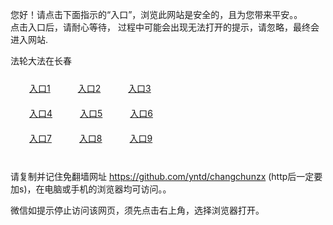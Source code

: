 您好！请点击下面指示的“入口”，浏览此网站是安全的，且为您带来平安。。 <br/>
点击入口后，请耐心等待， 过程中可能会出现无法打开的提示，请忽略，最终会进入网站. </br>

法轮大法在长春<br/>
<div style="padding:10px"><a style="margin:20px" target="_blank" href="https://d13uai8ndr3y0e.cloudfront.net/2Qpsp?wyxfbzrc" id="ccLink1" rel="nofollow">入口1</a> <a target="_blank" style="margin:20px" href="https://d20h71d0jlqhkh.cloudfront.net/2Qpsp?juwkkymf" id="ccLink2" rel="nofollow">入口2</a> <a style="margin:20px" target="_blank" href="https://d28snzuw4853lq.cloudfront.net/2Qpsp?udquimg" id="ccLink3" rel="nofollow">入口3</a></div>

<div style="padding:10px" ><a style="margin:20px" target="_blank" href="https://d13uai8ndr3y0e.cloudfront.net/2Qpsp?wyxfbzrc" id="ccLink4" rel="nofollow">入口4</a> <a style="margin:20px" href="https://d20h71d0jlqhkh.cloudfront.net/2Qpsp?juwkkymf" target="_blank" id="ccLink5" rel="nofollow">入口5</a> <a style="margin:20px" href="https://d28snzuw4853lq.cloudfront.net/2Qpsp?udquimg" target="_blank" id="ccLink6" rel="nofollow">入口6</a></div>

<div style="padding:10px"><a style="margin:20px" target="_blank" href="https://d13uai8ndr3y0e.cloudfront.net/2Qpsp?wyxfbzrc" id="ccLink7" rel="nofollow">入口7</a> <a style="margin:20px" href="https://d20h71d0jlqhkh.cloudfront.net/2Qpsp?juwkkymf" target="_blank" id="ccLink8" rel="nofollow">入口8</a> <a style="margin:20px" target="_blank" href="https://d28snzuw4853lq.cloudfront.net/2Qpsp?udquimg" id="ccLink9" rel="nofollow">入口9</a></div>

<br/>



请复制并记住免翻墙网址 https://github.com/yntd/changchunzx (http后一定要加s)，在电脑或手机的浏览器均可访问。。<br/>

微信如提示停止访问该网页，须先点击右上角，选择浏览器打开。
